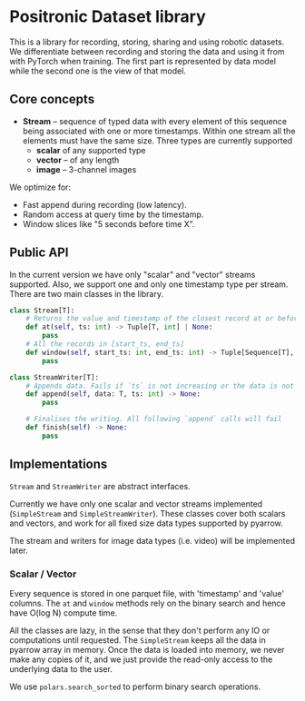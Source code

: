 # Positronic Dataset library

This is a library for recording, storing, sharing and using robotic datasets. We differentiate between recording and storing the data and using it from with PyTorch when training. The first part is represented by data model while the second one is the view of that model.

## Core concepts
* __Stream__ – sequence of typed data with every element of this sequence being associated with one or more timestamps. Within one stream all the elements must have the same size. Three types are currently supported
  * __scalar__ of any supported type
  * __vector__ – of any length
  * __image__ – 3-channel images

We optimize for:
* Fast append during recording (low latency).
* Random access at query time by the timestamp.
* Window slices like "5 seconds before time X”.

## Public API
In the current version we have only "scalar" and "vector" streams supported. Also, we support one and only one timestamp type per stream. There are two main classes in the library.
```python
class Stream[T]:
    # Returns the value and timestamp of the closest record at or before the given timestamp, or None if not found
    def at(self, ts: int) -> Tuple[T, int] | None:
        pass
    # All the records in [start_ts, end_ts]
    def window(self, start_ts: int, end_ts: int) -> Tuple[Sequence[T], Sequence[int]]:
        pass

class StreamWriter[T]:
    # Appends data. Fails if `ts` is not increasing or the data is not compliant
    def append(self, data: T, ts: int) -> None:
        pass

    # Finalises the writing. All following `append` calls will fail
    def finish(self) -> None:
        pass
```

## Implementations

`Stream` and `StreamWriter` are abstract interfaces.

Currently we have only one scalar and vector streams implemented (`SimpleStream` and `SimpleStreamWriter`). These classes cover both scalars and vectors, and work for all fixed size data types supported by pyarrow.

The stream and writers for image data types (i.e. video) will be implemented later.

### Scalar / Vector

Every sequence is stored in one parquet file, with 'timestamp' and 'value' columns. The `at` and `window` methods rely on the binary search and hence have O(log N) compute time.

All the classes are lazy, in the sense that they don't perform any IO or computations until requested. The `SimpleStream` keeps all the data in pyarrow array in memory. Once the data is loaded into memory, we never make any copies of it, and we just provide the read-only access to the underlying data to the user.

We use `polars.search_sorted` to perform binary search operations.

